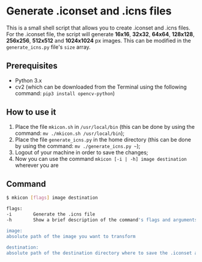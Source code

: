 # Generate .iconset and .icns files

This is a small shell script that allows you to create .iconset and .icns files. For the .iconset file, the script will generate **16x16**, **32x32**, **64x64**, 
**128x128**, **256x256**, **512x512** and **1024x1024** px images. This can be modified in the `generate_icns.py` file's `size` array.

## Prerequisites

- Python 3.x
- cv2 (which can be downloaded from the Terminal using the following command: `pip3 install opencv-python`)

## How to use it

1. Place the file `mkicon.sh` in `/usr/local/bin` (this can be done by using the command: `mv ./mkicon.sh /usr/local/bin`);
2. Place the file `generate_icns.py` in the home directory (this can be done by using the command: `mv ./generate_icns.py ~`);
3. Logout of your machine in order to save the changes;
4. Now you can use the command `mkicon [-i | -h] image destination` wherever you are

## Command

```bash
$ mkicon [flags] image destination

flags:
-i        Generate the .icns file
-h        Show a brief description of the command's flags and arguments

image:
absolute path of the image you want to transform

destination:
absolute path of the destination directory where to save the .iconset and eventually the .icns files
```
